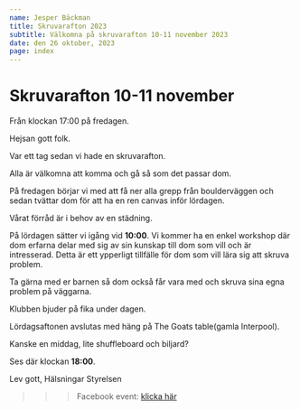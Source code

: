 ```yaml
---
name: Jesper Bäckman
title: Skruvarafton 2023
subtitle: Välkomna på skruvarafton 10-11 november 2023
date: den 26 oktober, 2023
page: index
---
```


# Skruvarafton 10-11 november

Från klockan 17:00 på fredagen.

Hejsan gott folk. 

Var ett tag sedan vi hade en skruvarafton. 

Alla är välkomna att komma och gå så som det passar dom. 

På fredagen börjar vi med att få ner alla grepp från boulderväggen och sedan tvättar dom för att ha en ren canvas inför lördagen. 

Vårat förråd är i behov av en städning. 

På lördagen sätter vi igång vid **10:00**.
Vi kommer ha en enkel workshop där dom erfarna delar med sig av sin kunskap till dom som vill och är intresserad.  Detta är ett ypperligt tillfälle för dom som vill lära sig att skruva problem. 

Ta gärna med er barnen så dom också får vara med och skruva sina egna problem på väggarna. 

Klubben bjuder på fika under dagen. 

Lördagsaftonen avslutas med häng på The Goats table(gamla Interpool). 

Kanske en middag, lite shuffleboard och biljard? 

Ses där klockan **18:00**.

Lev gott, 
Hälsningar Styrelsen

>>> Facebook event: <a href="https://facebook.com/events/s/skruvar-afton/1496020977832202/" target="_blank">klicka här</a>